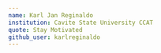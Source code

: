```yaml
---
name: Karl Jan Reginaldo
institution: Cavite State University CCAT
quote: Stay Motivated
github_user: karlreginaldo
---
```


